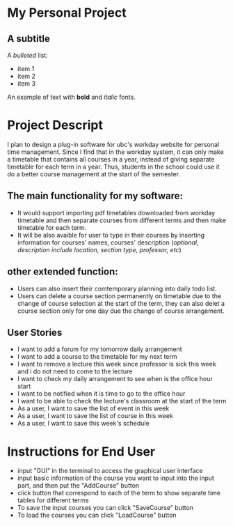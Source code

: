# My Personal Project

## A subtitle

A *bulleted* list:
- item 1
- item 2
- item 3

An example of text with **bold** and *italic* fonts.  

# Project Descript
I plan to design a plug-in software for ubc's workday website for personal time management. Since I find that in the workday system, it can only make a timetable that contains all courses in a year, instead of giving separate timetable for each term in a year. Thus, students in the school could use it do a better course management at the start of the semester.

## The main functionality for my software:
- It would support importing pdf timetables downloaded from workday timetable and then separate courses from different terms and then make timetable for each term.
- It will be also avaible for user to type in their courses by inserting information for courses' names, courses' description (*optional, description include location, section type, professor, etc*)
## other extended function:
- Users can also insert their comtemporary planning into daily todo list.
- Users can delete a course section permanently on timetable due to the change of course selection at the start of the term, they can also delet a course section only for one day due the change of course arrangement.
## User Stories
- I want to add a forum for my tomorrow daily arrangement
- I want to add a course to the timetable for my next term
- I want to remove a lecture this week since professor is sick this week and i do not need to come to the lecture
- I want to check my daily arrangement to see when is the office hour start
- I want to be notified when it is time to go to the office hour
- I want to be able to check the lecture's classroom at the start of the term
- As a user, I want to save the list of event in this week
- As a user, I want to save the list of course in this week
- As a user, I want to save this week's schedule

# Instructions for End User
- input "GUI" in the terminal to access the graphical user interface
- input basic information of the course you want to input into the input part, and then put the "AddCourse" button
- click button that correspond to each of the term to show separate time tables for different terms
- To save the input courses you can click "SaveCourse" button
- To load the courses you can click "LoadCourse" button